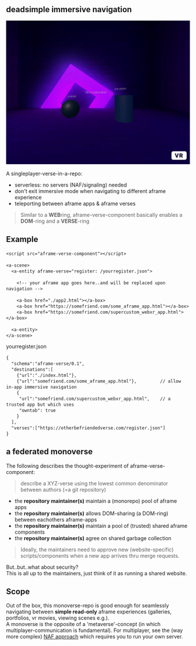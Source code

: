 ## deadsimple immersive navigation

![](demo.gif)

A singleplayer-verse-in-a-repo:

* serverless: no servers (NAF/signaling) needed
* don't exit immersive mode when navigating to different aframe experience 
* teleporting between aframe apps & aframe verses 

> Similar to a **WEB**ring, aframe-verse-component basically enables a **DOM**-ring and a **VERSE**-ring

## Example

```
<script src="aframe-verse-component"></script>

<a-scene>
  <a-entity aframe-verse="register: /yourregister.json">

    <!-- your aframe app goes here..and will be replaced upon navigation -->

    <a-box href="./app2.html"></a-box>
    <a-box href="https://somefriend.com/some_aframe_app.html"></a-box>
    <a-box href="https://somefriend.com/supercustom_webxr_app.html"></a-box>

  <a-entity>
</a-scene>
```

yourregister.json
```
{
  "schema":"aframe-verse/0.1",
  "destinations":[ 
    {"url":"./index.html"},
    {"url":"somefriend.com/some_aframe_app.html"},         // allow in-app immersive navigation
    {
     "url":"somefriend.com/supercustom_webxr_app.html",    // a trusted app but which uses 
     "owntab": true                         
    }
  ], 
  "verses":["https://otherbefriendedverse.com/register.json"]
}
```

## a federated monoverse

The following describes the thought-experiment of aframe-verse-component:

> describe a XYZ-verse using the lowest common denominator between authors (=a git repository)

* the **repository maintainer(s)** maintain a (monorepo) pool of aframe apps 
* the **repository maintainer(s)** allows DOM-sharing (a DOM-ring) between eachothers aframe-apps
* the **repository maintainer(s)** maintain a pool of (trusted) shared aframe components
* the **repository maintainer(s)** agree on shared garbage collection 

> Ideally, the maintainers need to approve new (website-specific) scripts/components when a new app arrives thru merge requests.

But..but..what about security?<br>
This is all up to the maintainers, just think of it as running a shared website.

## Scope

Out of the box, this monoverse-repo is good enough for seamlessly navigating between **simple read-only** aframe experiences (galleries, portfolios, vr movies, viewing scenes e.g.).<br>
A monoverse is the opposite of a 'metaverse'-concept (in which multiplayer-communication is fundamental).
For multiplayer, see the (way more complex) [NAF approach](https://github.com/networked-aframe) which requires you to run your own server.

